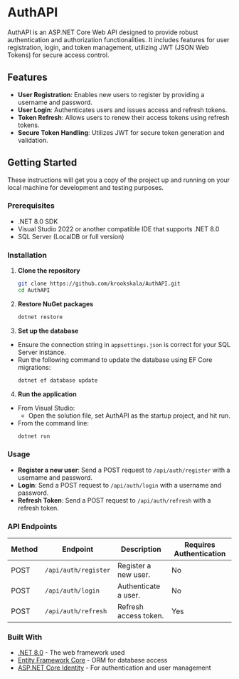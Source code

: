 ﻿# AuthAPI

AuthAPI is an ASP.NET Core Web API designed to provide robust authentication and authorization functionalities. It includes features for user registration, login, and token management, utilizing JWT (JSON Web Tokens) for secure access control.

## Features

- **User Registration**: Enables new users to register by providing a username and password.
- **User Login**: Authenticates users and issues access and refresh tokens.
- **Token Refresh**: Allows users to renew their access tokens using refresh tokens.
- **Secure Token Handling**: Utilizes JWT for secure token generation and validation.

## Getting Started

These instructions will get you a copy of the project up and running on your local machine for development and testing purposes.

### Prerequisites

- .NET 8.0 SDK
- Visual Studio 2022 or another compatible IDE that supports .NET 8.0
- SQL Server (LocalDB or full version)

### Installation

1. **Clone the repository**
   ```bash
   git clone https://github.com/krookskala/AuthAPI.git
   cd AuthAPI

2. **Restore NuGet packages**
   ```bash
   dotnet restore

3. **Set up the database**
- Ensure the connection string in `appsettings.json` is correct for your SQL Server instance.
- Run the following command to update the database using EF Core migrations:
   ```bash
  dotnet ef database update

4. **Run the application**
- From Visual Studio:
   - Open the solution file, set AuthAPI as the startup project, and hit run.
- From the command line:
   ```bash
   dotnet run


### Usage

- **Register a new user**: Send a POST request to `/api/auth/register` with a username and password.
- **Login**: Send a POST request to `/api/auth/login` with a username and password.
- **Refresh Token**: Send a POST request to `/api/auth/refresh` with a refresh token.

### API Endpoints

| Method | Endpoint             | Description            | Requires Authentication |
|--------|----------------------|------------------------|------------------------|
| POST   | `/api/auth/register` | Register a new user.   | No                     |
| POST   | `/api/auth/login`    | Authenticate a user.   | No                     |
| POST   | `/api/auth/refresh`  | Refresh access token.  | Yes                    |

### Built With

- [.NET 8.0](https://dotnet.microsoft.com/download/dotnet/8.0) - The web framework used
- [Entity Framework Core](https://docs.microsoft.com/en-us/ef/core/) - ORM for database access
- [ASP.NET Core Identity](https://docs.microsoft.com/en-us/aspnet/core/security/authentication/identity) - For authentication and user management
